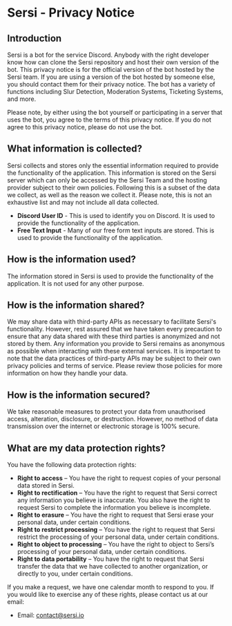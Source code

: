 # Sersi - Privacy Notice

## Introduction

Sersi is a bot for the service Discord. Anybody with the right developer know how can clone the Sersi repository and host their own version of the bot. This privacy notice is for the official version of the bot hosted by the Sersi team. If you are using a version of the bot hosted by someone else, you should contact them for their privacy notice. The bot has a variety of functions including Slur Detection, Moderation Systems, Ticketing Systems, and more.

Please note, by either using the bot yourself or participating in a server that uses the bot, you agree to the terms of this privacy notice. If you do not agree to this privacy notice, please do not use the bot.

## What information is collected?

Sersi collects and stores only the essential information required to provide the functionality of the application. This information is stored on the Sersi server which can only be accessed by the Sersi Team and the hosting provider subject to their own policies. Following this is a subset of the data we collect, as well as the reason we collect it. Please note, this is not an exhaustive list and may not include all data collected.
- **Discord User ID** - This is used to identify you on Discord. It is used to provide the functionality of the application.
- **Free Text Input** - Many of our free form text inputs are stored. This is used to provide the functionality of the application.

## How is the information used?

The information stored in Sersi is used to provide the functionality of the application. It is not used for any other purpose.

## How is the information shared?

We may share data with third-party APIs as necessary to facilitate Sersi's functionality. However, rest assured that we have taken every precaution to ensure that any data shared with these third parties is anonymized and not stored by them. Any information you provide to Sersi remains as anonymous as possible when interacting with these external services. It is important to note that the data practices of third-party APIs may be subject to their own privacy policies and terms of service. Please review those policies for more information on how they handle your data.

## How is the information secured?

We take reasonable measures to protect your data from unauthorised access, alteration, disclosure, or destruction. However, no method of data transmission over the internet or electronic storage is 100% secure.

## What are my data protection rights?

You have the following data protection rights:

- **Right to access** – You have the right to request copies of your personal data stored in Sersi.
- **Right to rectification** – You have the right to request that Sersi correct any information you believe is inaccurate. You also have the right to request Sersi to complete the information you believe is incomplete.
- **Right to erasure** – You have the right to request that Sersi erase your personal data, under certain conditions.
- **Right to restrict processing** – You have the right to request that Sersi restrict the processing of your personal data, under certain conditions.
- **Right to object to processing** – You have the right to object to Sersi’s processing of your personal data, under certain conditions.
- **Right to data portability** – You have the right to request that Sersi transfer the data that we have collected to another organization, or directly to you, under certain conditions.

If you make a request, we have one calendar month to respond to you. If you would like to exercise any of these rights, please contact us at our email:

- Email: contact@sersi.io